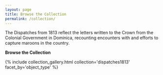 ```yaml
---
layout: page
title: Browse the Collection
permalink: /collection/
---
```


The Dispatches from 1813 reflect the letters written to the Crown from the Colonial Government in Dominica, recounting encounters with and efforts to capture maroons in the country.

**Browse the Collection**


{% include collection_gallery.html collection='dispatches1813' facet_by='object_type' %}
